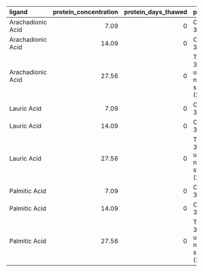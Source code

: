 | ligand            |   protein_concentration |   protein_days_thawed | plate_type                                     |     km |   vmax |   rsq |   km_std |   vmax_std |   rsq_std |
|:------------------|------------------------:|----------------------:|:-----------------------------------------------|-------:|-------:|------:|---------:|-----------:|----------:|
| Arachadionic Acid |                    7.09 |                     0 | Corning 3660                                   | 299.23 |   0.13 | -2.33 |   633.73 |       0.04 |      0.28 |
| Arachadionic Acid |                   14.09 |                     0 | Corning 3660                                   |  44.55 |   0.25 | -2.45 |    13.21 |       0.11 |      0.12 |
| Arachadionic Acid |                   27.56 |                     0 | Thermo 384 Well untreated non-sterile (262160) |  52.62 |   0.49 | -2.36 |    18.9  |       0.23 |      0.1  |
| Lauric Acid       |                    7.09 |                     0 | Corning 3660                                   |  -0.26 |   0    | -0.39 |     3.79 |       0    |      0.44 |
| Lauric Acid       |                   14.09 |                     0 | Corning 3660                                   |   2.39 |   0.01 | -0.62 |    11.09 |       0    |      0.68 |
| Lauric Acid       |                   27.56 |                     0 | Thermo 384 Well untreated non-sterile (262160) | 183.55 |   0.02 | -1.21 |   323.09 |       0.02 |      0.72 |
| Palmitic Acid     |                    7.09 |                     0 | Corning 3660                                   |  17.77 |   0.02 | -1.23 |    19.79 |       0.02 |      1.12 |
| Palmitic Acid     |                   14.09 |                     0 | Corning 3660                                   | 448.79 |   0.1  | -1.31 |  1017.33 |       0.14 |      1.15 |
| Palmitic Acid     |                   27.56 |                     0 | Thermo 384 Well untreated non-sterile (262160) |  33.49 |   0.08 | -1.12 |    29    |       0.09 |      0.91 |